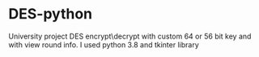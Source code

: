 # DES-python
University project
DES encrypt\decrypt with custom 64 or 56 bit key and with view round info.
I used python 3.8 and tkinter library 
